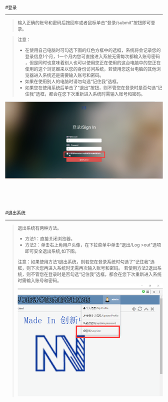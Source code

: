 #登录

------
    
>输入正确的账号和密码后按回车或者鼠标单击“登录/submit”按钮即可登录。
     
   

    

>   <w>  注意： 
>-  <w>在使用自己电脑时可勾选下图的红色方框中的选框，系统将会记录您的登录信息1个月，1一个月内您可直接进入系统无需每次都输入账号密码
> ，但是同时也意味着别人也可以使用您正在使用的这台电脑中的您正在使用的这个浏览器来以您的身份访问系统，若使用您这台电脑的其他浏览器进入系统还是需要输入账号和密码。
>-  <w>如果在使用别人的电脑时请勿勾选“记住我”选框。
>-  <w>如果您在使用系统后单击了“退出”按钮，则不管您在登录时是否勾选“记住我”选框，都会在您下次重新进入系统时需输入账号和密码。



![](/assets/chapter1/login/1.png)



<br>
<br>
<br>
<br>


#退出系统

-------

>    退出系统有两种方法。
>    - 方法1：直接关闭浏览器。
>    - 方法2：单击右上角用户头像，在下拉菜单中单击“退出/Log >out”选项即可安全退出系统,如下图。
>
>    <w> 注意：如果使用方法1退出系统，则若您在登录系统时勾选了“记住我”选框，则下次您再进入系统时无需再次输入账号和密码。
>    <w>若使用方法2退出系统，则不管您在登录时是否勾选“记住我”选框，都会在您下次重新进入系统时需输入账号和密码。
![](/assets/chapter1/login/QQ图片20161024195127.png)
